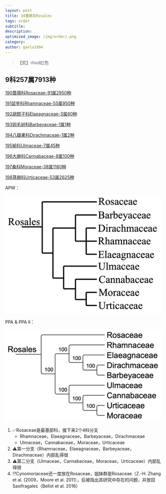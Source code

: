 ```yaml
---
layout: post
title: 34蔷薇目Rosales
tags: order    
subtitle: 
description: 
optimized_image: /img/order/.png
category: 
author: ganlu1994  
---
```


> 【凯】rhod红色

## 9科257属7913种

[190蔷薇科Rosaceae-91属2950种](https://ganlu1994.github.io/190蔷薇科Rosaceae/)

[191鼠李科Rhamnaceae-55属950种](https://ganlu1994.github.io/191鼠李科Rhamnaceae/)

[192胡颓子科Elaeagnaceae-3属60种](https://ganlu1994.github.io/192胡颓子科Elaeagnaceae/)

[193钩毛树科Barbeyaceae-1属1种](https://ganlu1994.github.io/193钩毛树科Barbeyaceae/)

[194八瓣果科Dirachmaceae-1属2种](https://ganlu1994.github.io/194八瓣果科Dirachmaceae/)

[195榆科Ulmaceae-7属45种](https://ganlu1994.github.io/195榆科Ulmaceae/)

[196大麻科Cannabaceae-8属100种](https://ganlu1994.github.io/196大麻科Cannabaceae/)

[197桑科Moraceae-38属1180种](https://ganlu1994.github.io/197桑科Moraceae/)

[198荨麻科Urticaceae-53属2625种](https://ganlu1994.github.io/198荨麻科Urticaceae/)

APW：

![](/img/phylo/64-34蔷薇目A.png)

PPA & PPA II：

![](/img/phylo/64-34蔷薇目P2.png)

1. ✅Rosaceae是最基部科，接下来2个4科分支
    * Rhamnaceae，Elaeagnaceae，Barbeyaceae，Dirachmaceae
    * Ulmaceae，Cannabaceae，Moraceae，Urticaceae
2. ⚠️第一分支（Rhamnaceae，Elaeagnaceae，Barbeyaceae，Dirachmaceae）内部乱得很
3. ⚠️第二分支（Ulmaceae，Cannabaceae，Moraceae，Urticaceae）内部乱得很
4. ⁉️Cynomoriaceae还一度放在Rosaceae，姐妹群是Rosaceae（Z.-H. Zhang et al. (2009，Moore et al. 2011），后被指出其研究中存在的问题，并放回Saxifragales（Bellot et al. 2016）